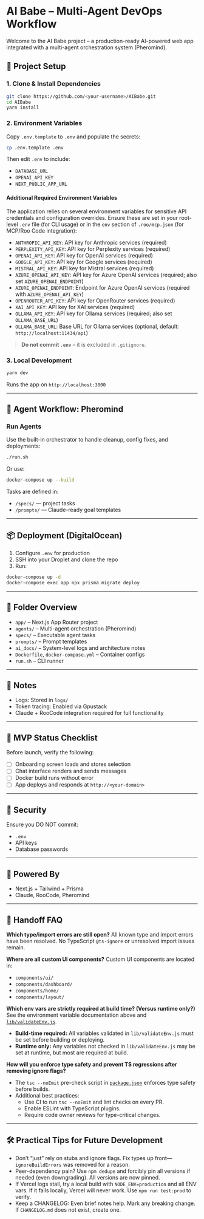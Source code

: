 # AI Babe – Multi-Agent DevOps Workflow

Welcome to the AI Babe project – a production-ready AI-powered web app integrated with a multi-agent orchestration system (Pheromind).

## 🔧 Project Setup

### 1. Clone & Install Dependencies
```bash
git clone https://github.com/<your-username>/AIBabe.git
cd AIBabe
yarn install
```

### 2. Environment Variables
Copy `.env.template` to `.env` and populate the secrets:
```bash
cp .env.template .env
```
Then edit `.env` to include:

- `DATABASE_URL`
- `OPENAI_API_KEY`
- `NEXT_PUBLIC_APP_URL`

#### Additional Required Environment Variables

The application relies on several environment variables for sensitive API credentials and configuration overrides. Ensure these are set in your root-level `.env` file (for CLI usage) or in the `env` section of `.roo/mcp.json` (for MCP/Roo Code integration):

- `ANTHROPIC_API_KEY`: API key for Anthropic services (required)
- `PERPLEXITY_API_KEY`: API key for Perplexity services (required)
- `OPENAI_API_KEY`: API key for OpenAI services (required)
- `GOOGLE_API_KEY`: API key for Google services (required)
- `MISTRAL_API_KEY`: API key for Mistral services (required)
- `AZURE_OPENAI_API_KEY`: API key for Azure OpenAI services (required; also set `AZURE_OPENAI_ENDPOINT`)
- `AZURE_OPENAI_ENDPOINT`: Endpoint for Azure OpenAI services (required with `AZURE_OPENAI_API_KEY`)
- `OPENROUTER_API_KEY`: API key for OpenRouter services (required)
- `XAI_API_KEY`: API key for XAI services (required)
- `OLLAMA_API_KEY`: API key for Ollama services (required; also set `OLLAMA_BASE_URL`)
- `OLLAMA_BASE_URL`: Base URL for Ollama services (optional, default: `http://localhost:11434/api`)

> **Do not commit `.env`** – it is excluded in `.gitignore`.

### 3. Local Development
```bash
yarn dev
```
Runs the app on `http://localhost:3000`

---

## 🚀 Agent Workflow: Pheromind

### Run Agents
Use the built-in orchestrator to handle cleanup, config fixes, and deployments:

```bash
./run.sh
```

Or use:
```bash
docker-compose up --build
```

Tasks are defined in:
- `/specs/` — project tasks
- `/prompts/` — Claude-ready goal templates

---

## 📦 Deployment (DigitalOcean)

1. Configure `.env` for production
2. SSH into your Droplet and clone the repo
3. Run:
```bash
docker-compose up -d
docker-compose exec app npx prisma migrate deploy
```

---

## 📁 Folder Overview

- `app/` – Next.js App Router project
- `agents/` – Multi-agent orchestration (Pheromind)
- `specs/` – Executable agent tasks
- `prompts/` – Prompt templates
- `ai_docs/` – System-level logs and architecture notes
- `Dockerfile`, `docker-compose.yml` – Container configs
- `run.sh` – CLI runner

---

## 🧠 Notes

- Logs: Stored in `logs/`
- Token tracing: Enabled via Gpustack
- Claude + RooCode integration required for full functionality

---

## 🧪 MVP Status Checklist
Before launch, verify the following:
- [ ] Onboarding screen loads and stores selection
- [ ] Chat interface renders and sends messages
- [ ] Docker build runs without error
- [ ] App deploys and responds at `http://<your-domain>`

---

## 🔐 Security
Ensure you DO NOT commit:
- `.env`
- API keys
- Database passwords

---

## 🙌 Powered By
- Next.js + Tailwind + Prisma
- Claude, RooCode, Pheromind

---

## 🤝 Handoff FAQ

**Which type/import errors are still open?**
All known type and import errors have been resolved. No TypeScript `@ts-ignore` or unresolved import issues remain.

**Where are all custom UI components?**
Custom UI components are located in:
- `components/ui/`
- `components/dashboard/`
- `components/home/`
- `components/layout/`

**Which env vars are strictly required at build time? (Versus runtime only?)**
See the environment variable documentation above and [`lib/validateEnv.js`](lib/validateEnv.js).
- **Build-time required:** All variables validated in `lib/validateEnv.js` must be set before building or deploying.
- **Runtime only:** Any variables not checked in `lib/validateEnv.js` may be set at runtime, but most are required at build.

**How will you enforce type safety and prevent TS regressions after removing ignore flags?**
- The `tsc --noEmit` pre-check script in [`package.json`](package.json) enforces type safety before builds.
- Additional best practices:
  - Use CI to run `tsc --noEmit` and lint checks on every PR.
  - Enable ESLint with TypeScript plugins.
  - Require code owner reviews for type-critical changes.

---

## 🛠️ Practical Tips for Future Development

- Don’t “just” rely on stubs and ignore flags. Fix types up front—`ignoreBuildErrors` was removed for a reason.
- Peer-dependency pain? Use `npm dedupe` and forcibly pin all versions if needed (even downgrading). All versions are now pinned.
- If Vercel logs stall, try a local build with `NODE_ENV=production` and all ENV vars. If it fails locally, Vercel will never work. Use `npm run test:prod` to verify.
- Keep a CHANGELOG: Even brief notes help. Mark any breaking change. If `CHANGELOG.md` does not exist, create one.
